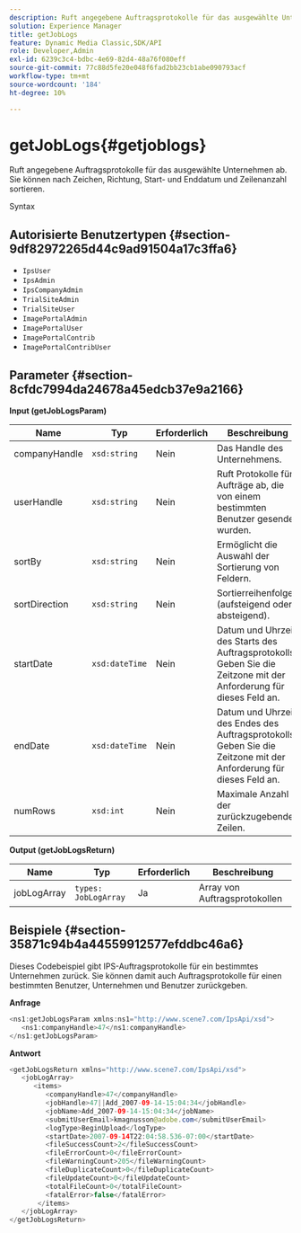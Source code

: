 ```yaml
---
description: Ruft angegebene Auftragsprotokolle für das ausgewählte Unternehmen ab. Sie können nach Zeichen, Richtung, Start- und Enddatum und Zeilenanzahl sortieren.
solution: Experience Manager
title: getJobLogs
feature: Dynamic Media Classic,SDK/API
role: Developer,Admin
exl-id: 6239c3c4-bdbc-4e69-82d4-48a76f080eff
source-git-commit: 77c88d5fe20e048f6fad2bb23cb1abe090793acf
workflow-type: tm+mt
source-wordcount: '184'
ht-degree: 10%

---
```


# getJobLogs{#getjoblogs}

Ruft angegebene Auftragsprotokolle für das ausgewählte Unternehmen ab. Sie können nach Zeichen, Richtung, Start- und Enddatum und Zeilenanzahl sortieren.

Syntax

## Autorisierte Benutzertypen {#section-9df82972265d44c9ad91504a17c3ffa6}

* `IpsUser`
* `IpsAdmin`
* `IpsCompanyAdmin`
* `TrialSiteAdmin`
* `TrialSiteUser`
* `ImagePortalAdmin`
* `ImagePortalUser`
* `ImagePortalContrib`
* `ImagePortalContribUser`

## Parameter {#section-8cfdc7994da24678a45edcb37e9a2166}

**Input (getJobLogsParam)**

| Name | Typ | Erforderlich | Beschreibung |
|---|---|---|---|
| companyHandle | `xsd:string` | Nein | Das Handle des Unternehmens. |
| userHandle | `xsd:string` | Nein | Ruft Protokolle für Aufträge ab, die von einem bestimmten Benutzer gesendet wurden. |
| sortBy | `xsd:string` | Nein | Ermöglicht die Auswahl der Sortierung von Feldern. |
| sortDirection | `xsd:string` | Nein | Sortierreihenfolge (aufsteigend oder absteigend). |
| startDate | `xsd:dateTime` | Nein | Datum und Uhrzeit des Starts des Auftragsprotokolls. Geben Sie die Zeitzone mit der Anforderung für dieses Feld an. |
| endDate | `xsd:dateTime` | Nein | Datum und Uhrzeit des Endes des Auftragsprotokolls. Geben Sie die Zeitzone mit der Anforderung für dieses Feld an. |
| numRows | `xsd:int` | Nein | Maximale Anzahl der zurückzugebenden Zeilen. |

**Output (getJobLogsReturn)**

| Name | Typ | Erforderlich | Beschreibung |
|---|---|---|---|
| jobLogArray | `types: JobLogArray` | Ja | Array von Auftragsprotokollen |

## Beispiele {#section-35871c94b4a44559912577efddbc46a6}

Dieses Codebeispiel gibt IPS-Auftragsprotokolle für ein bestimmtes Unternehmen zurück. Sie können damit auch Auftragsprotokolle für einen bestimmten Benutzer, Unternehmen und Benutzer zurückgeben.

**Anfrage**

```java
<ns1:getJobLogsParam xmlns:ns1="http://www.scene7.com/IpsApi/xsd">
   <ns1:companyHandle>47</ns1:companyHandle>
</ns1:getJobLogsParam>
```

**Antwort**

```java
<getJobLogsReturn xmlns="http://www.scene7.com/IpsApi/xsd">
   <jobLogArray>
      <items>
         <companyHandle>47</companyHandle>
         <jobHandle>47||Add_2007-09-14-15:04:34</jobHandle>
         <jobName>Add_2007-09-14-15:04:34</jobName>
         <submitUserEmail>kmagnusson@adobe.com</submitUserEmail>
         <logType>BeginUpload</logType>
         <startDate>2007-09-14T22:04:58.536-07:00</startDate>
         <fileSuccessCount>2</fileSuccessCount>
         <fileErrorCount>0</fileErrorCount>
         <fileWarningCount>205</fileWarningCount>
         <fileDuplicateCount>0</fileDuplicateCount>
         <fileUpdateCount>0</fileUpdateCount>
         <totalFileCount>0</totalFileCount>
         <fatalError>false</fatalError>
       </items>
   </jobLogArray>
</getJobLogsReturn>
```
